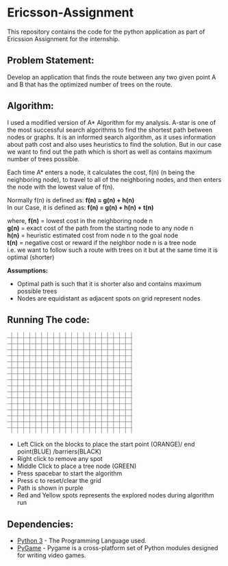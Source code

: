 # Ericsson-Assignment
 
This repository contains the code for the python application as part of Ericssion Assignment for the internship.

## Problem Statement: 

Develop an application that finds the route between any two given point A and B that has the optimized number of trees on the route. 

## Algorithm:

I used a modified version of A* Algorithm for my analysis. A-star is one of the most successful search algorithms to find the shortest path between nodes or graphs. It is an informed search algorithm, as it uses information about path cost and also uses heuristics to find the solution. But in our case we want to find out the path which is short as well as contains maximum number of trees possible.

Each time A* enters a node, it calculates the cost, f(n) (n being the neighboring node), to travel to all of the neighboring nodes, and then enters the node with the lowest value of f(n).

Normally f(n) is defined as:     **f(n) = g(n) + h(n)** <br />
In our Case, it is defined as:   **f(n) = g(n) + h(n) + t(n)**

where,  **f(n)** = lowest cost in the neighboring node n <br />
		**g(n)** = exact cost of the path from the starting node to any node n <br />
		**h(n)** = heuristic estimated cost from node n to the goal node <br />
	    **t(n)** = negative cost or reward if the neighbor node n is a tree node <br />
	    i.e. we want to follow such a route with trees on it but at the same time it is optimal (shorter) 

**Assumptions:** 
* Optimal path is such that it is shorter also and contains maximum possible trees 
* Nodes are equidistant as adjacent spots on grid represent nodes

## Running The code:
![A-star](https://github.com/princeagarwal12/Ericsson-Assign/blob/main/gif1.gif)
* Left Click on the blocks to place the start point (ORANGE)/ end point(BLUE) /barriers(BLACK)
* Right click to remove any spot
* Middle Click to place a tree node (GREEN)
* Press spacebar to start the algorithm
* Press c to reset/clear the grid 
* Path is shown in purple
* Red and Yellow spots represents the explored nodes during algorithm run 

## Dependencies:

* [Python 3](https://www.python.org/) - The Programming Language used.
* [PyGame](https://www.pygame.org/news) - Pygame is a cross-platform set of Python modules designed for writing video games.
